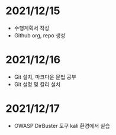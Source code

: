 # 2021/12/15
- 수행계획서 작성
- Github org, repo 생성

# 2021/12/16
- Git 설치, 마크다운 문법 공부
- Git 설정 및 칼리 설치

# 2021/12/17
- OWASP DirBuster 도구 kali 환경에서 실습